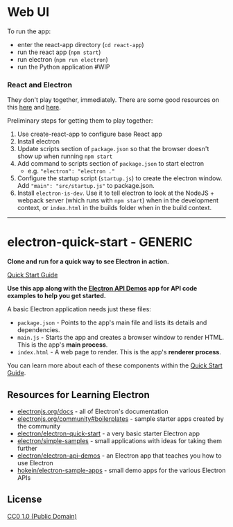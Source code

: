 # Web UI

To run the app:

- enter the react-app directory (`cd react-app`)
- run the react app (`npm start`)
- run electron (`npm run electron`)
- run the Python application #WIP


### React and Electron 

They don't play together, immediately. There are some good resources on this [here](https://jsmanifest.com/create-your-first-react-desktop-application-in-electron-with-hot-reload/) and [here](https://medium.com/@johndyer24/building-a-production-electron-create-react-app-application-with-shared-code-using-electron-builder-c1f70f0e2649).

Preliminary steps for getting them to play together: 

1. Use create-react-app to configure base React app
2. Install electron
4. Update scripts section of `package.json` so that the browser doesn't show up when running `npm start`
5. Add command to scripts section of `package.json` to start electron
    - e.g. `"electron": "electron ."`
3. Configure the startup script (`startup.js`) to create the electron window. Add `"main": "src/startup.js"` to package.json. 
1. Install `electron-is-dev`. Use it to tell electron to look at the NodeJS + webpack server (which runs with `npm start`) when in the development context, or `index.html` in the builds folder when in the build context.  

---

# electron-quick-start - GENERIC

**Clone and run for a quick way to see Electron in action.**

[Quick Start Guide](https://electronjs.org/docs/tutorial/quick-start) 

**Use this app along with the [Electron API Demos](https://electronjs.org/#get-started) app for API code examples to help you get started.**

A basic Electron application needs just these files:

- `package.json` - Points to the app's main file and lists its details and dependencies.
- `main.js` - Starts the app and creates a browser window to render HTML. This is the app's **main process**.
- `index.html` - A web page to render. This is the app's **renderer process**.

You can learn more about each of these components within the [Quick Start Guide](https://electronjs.org/docs/tutorial/quick-start).

## Resources for Learning Electron

- [electronjs.org/docs](https://electronjs.org/docs) - all of Electron's documentation
- [electronjs.org/community#boilerplates](https://electronjs.org/community#boilerplates) - sample starter apps created by the community
- [electron/electron-quick-start](https://github.com/electron/electron-quick-start) - a very basic starter Electron app
- [electron/simple-samples](https://github.com/electron/simple-samples) - small applications with ideas for taking them further
- [electron/electron-api-demos](https://github.com/electron/electron-api-demos) - an Electron app that teaches you how to use Electron
- [hokein/electron-sample-apps](https://github.com/hokein/electron-sample-apps) - small demo apps for the various Electron APIs

## License

[CC0 1.0 (Public Domain)](LICENSE.md)
